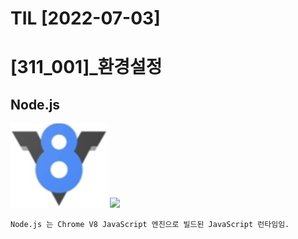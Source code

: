 # TIL [2022-07-03]

# [311_001]_환경설정

## Node.js
    
![Create](rsc/v8Img.png)
<img src='images/v8Img.png' width='150px'/>

    Node.js 는 Chrome V8 JavaScript 엔진으로 빌드된 JavaScript 런타임임.
    



